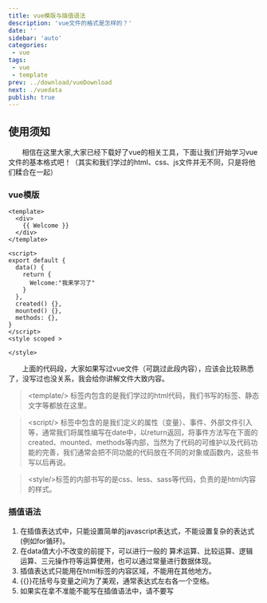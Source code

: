 ```yaml
---
title: vue模版与插值语法
description: 'vue文件的格式是怎样的？'
date: ''
sidebar: 'auto'
categories: 
 - vue
tags: 
 - vue
 - template
prev: ../download/vueDownload
next: ./vuedata
publish: true
---
```


## 使用须知

&nbsp;&nbsp;&nbsp;&nbsp;&nbsp;&nbsp;&nbsp;相信在这里大家,大家已经下载好了vue的相关工具，下面让我们开始学习vue文件的基本格式吧！（其实和我们学过的html、css、js文件并无不同，只是将他们糅合在一起）

### vue模版
```
<template>
  <div>
    {{ Welcome }}
  </div>
</template>

<script>
export default {
  data() {
    return {
      Welcome:"我来学习了"
    }
  },
  created() {},
  mounted() {},
  methods: {},
}
</script>
<style scoped >

</style>
```
&nbsp;&nbsp;&nbsp;&nbsp;&nbsp;&nbsp;&nbsp;上面的代码段，大家如果写过vue文件（可跳过此段内容），应该会比较熟悉了，没写过也没关系，我会给你讲解文件大致内容。
><template\/> 标签内包含的是我们学过的html代码，我们书写的标签、静态文字等都放在这里。

><script\/> 标签中包含的是我们定义的属性（变量）、事件、外部文件引入等，通常我们将属性编写在date中，以return返回，将事件方法写在下面的created、mounted、methods等内部，当然为了代码的可维护以及代码功能的完善，我们通常会把不同功能的代码放在不同的对象或函数内，这些书写以后再说。

><style\/>标签的内部书写的是css、less、sass等代码，负责的是html内容的样式。

### 插值语法

1. 在插值表达式中，只能设置简单的javascript表达式，不能设置复杂的表达式(例如for循环)。  
2. 在data值大小不改变的前提下，可以进行一般的 算术运算、比较运算、逻辑运算、三元操作符等运算使用，也可以通过常量进行数据体现。
3. 插值表达式只能用在html标签的内容区域，不能用在其他地方。
4. <span v-pre>{{}}</span>花括号与变量之间为了美观，通常表达式左右各一个空格。  
5. 如果实在拿不准能不能写在插值语法中，请不要写


